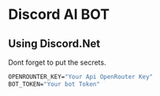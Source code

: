 # Discord AI BOT
## Using Discord.Net

Dont forget to put the secrets.

```nix
OPENROUNTER_KEY="Your Api OpenRouter Key"
BOT_TOKEN="Your bot Token"
```